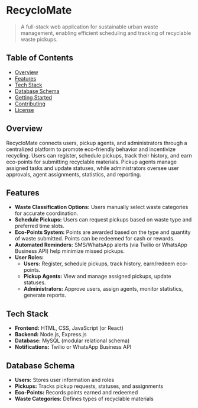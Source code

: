 # RecycloMate

> A full-stack web application for sustainable urban waste management, enabling efficient scheduling and tracking of recyclable waste pickups.

## Table of Contents
- [Overview](#overview)
- [Features](#features)
- [Tech Stack](#tech-stack)
- [Database Schema](#database-schema)
- [Getting Started](#getting-started)
- [Contributing](#contributing)
- [License](#license)

## Overview
RecycloMate connects users, pickup agents, and administrators through a centralized platform to promote eco-friendly behavior and incentivize recycling. Users can register, schedule pickups, track their history, and earn eco-points for submitting recyclable materials. Pickup agents manage assigned tasks and update statuses, while administrators oversee user approvals, agent assignments, statistics, and reporting.

## Features
- **Waste Classification Options:** Users manually select waste categories for accurate coordination.
- **Schedule Pickups:** Users can request pickups based on waste type and preferred time slots.
- **Eco-Points System:** Points are awarded based on the type and quantity of waste submitted. Points can be redeemed for cash or rewards.
- **Automated Reminders:** SMS/WhatsApp alerts (via Twilio or WhatsApp Business API) help minimize missed pickups.
- **User Roles:**
  - **Users:** Register, schedule pickups, track history, earn/redeem eco-points.
  - **Pickup Agents:** View and manage assigned pickups, update statuses.
  - **Administrators:** Approve users, assign agents, monitor statistics, generate reports.

## Tech Stack
- **Frontend:** HTML, CSS, JavaScript (or React)
- **Backend:** Node.js, Express.js
- **Database:** MySQL (modular relational schema)
- **Notifications:** Twilio or WhatsApp Business API

## Database Schema
- **Users:** Stores user information and roles
- **Pickups:** Tracks pickup requests, statuses, and assignments
- **Eco-Points:** Records points earned and redeemed
- **Waste Categories:** Defines types of recyclable materials

